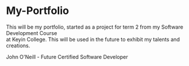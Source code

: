 # My-Portfolio

This will be my portfolio, started as a project for term 2 from my Software Development Course\
at Keyin College. This will be used in the future to exhibit my talents and creations.

John O'Neill - Future Certified Software Developer
